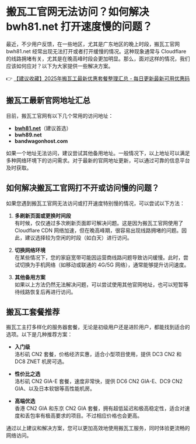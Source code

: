 # 搬瓦工官网无法访问？如何解决 bwh81.net 打开速度慢的问题？

最近，不少用户反馈，在一些地区，尤其是广东地区的晚上时段，搬瓦工官网 bwh81.net 经常出现无法打开或者打开缓慢的情况。这种现象通常与 Cloudflare 的线路拥堵有关，尤其是在晚高峰时段会更加明显。那么，面对这样的情况，我们应该如何应对？以下为大家提供一些解决方案。

👉 [【建议收藏】2025年搬瓦工最新优惠套餐整理汇总 - 每日更新最新可用优惠码](https://bit.ly/banwagon)

## 搬瓦工最新官网地址汇总

目前，搬瓦工官网有以下几个常用的访问地址：

- **[bwh81.net](https://bit.ly/banwagon)**（建议首选）
- **bwh89.net**
- **bandwagonhost.com**

如果一个地址无法访问，建议尝试其他备用地址。一般情况下，以上地址可以满足多种网络环境下的访问需求。对于最新的官网地址更新，可以通过可靠的信息平台及时获取。

## 如何解决搬瓦工官网打不开或访问慢的问题？

如果您遇到搬瓦工官网无法访问或打开速度特别慢的情况，可以尝试以下方法：

1. **多刷新页面或更换时间段**  
   有时候，仅仅通过多次刷新页面即可解决问题。这是因为搬瓦工官网使用了 Cloudflare CDN 网络加速，但在晚高峰期，很容易出现线路拥堵的问题。因此，建议选择较为空闲的时段（如白天）进行访问。

2. **切换网络环境**  
   在某些情况下，您的家庭宽带可能因运营商线路问题导致访问缓慢。此时，尝试切换为手机网络（如移动或联通的 4G/5G 网络），通常能够提升访问速度。

3. **其他备用方案**  
   如果以上方法仍然无法解决问题，可以尝试使用其他官网地址，也可以短暂等待线路恢复后再进行访问。

## 搬瓦工套餐推荐

搬瓦工主打多样化的服务器套餐，无论是初级用户还是进阶用户，都能找到适合的选项。以下是几种推荐方案：

- **入门级**  
  洛杉矶 CN2 套餐，价格经济实惠，适合小型项目使用，提供 DC3 CN2 和 DC8 ZNET 机房可选。

- **性价比之选**  
  洛杉矶 CN2 GIA-E 套餐，速度非常快，提供 DC6 CN2 GIA-E、DC9 CN2 GIA、以及日本软银等高性能机房。

- **高端优选**  
  香港 CN2 GIA 和东京 CN2 GIA 套餐，拥有超低延迟和极高稳定性，适合对速度和丢包率有极高要求的项目。不过相应价格也会更高。

通过以上建议和解决方案，您可以更加高效地使用搬瓦工服务，同时体验更流畅的网络访问。